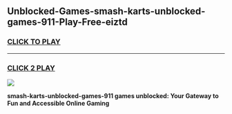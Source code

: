 
## Unblocked-Games-smash-karts-unblocked-games-911-Play-Free-eiztd
<h3>
<a href="https://premium76.site?title=smash-karts-unblocked-games-911&ref=21A">CLICK TO PLAY</a></h3>
<hr>

<h3>
<a href="https://premium76.site?title=smash-karts-unblocked-games-911&ref=21A">CLICK 2 PLAY</a>
  
</h3>

<a href="https://premium76.site?title=smash-karts-unblocked-games-911&ref=21A"><img src="https://clearcache.store/games.png"></a>


**smash-karts-unblocked-games-911 games unblocked: Your Gateway to Fun and Accessible Online Gaming**
